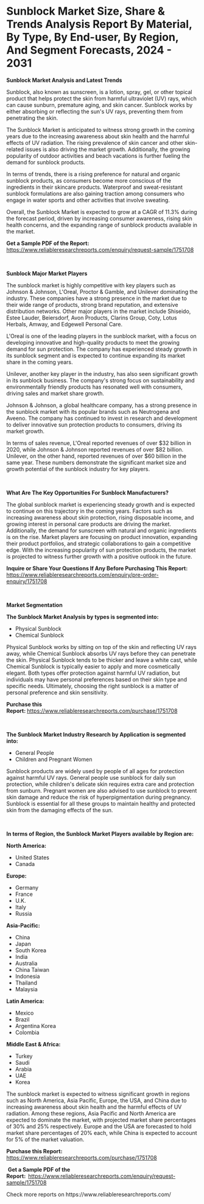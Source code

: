 <p><h1>Sunblock Market Size, Share & Trends Analysis Report By Material, By Type, By End-user, By Region, And Segment Forecasts, 2024 - 2031</h1></p><p><strong>Sunblock Market Analysis and Latest Trends</strong></p>
<p><p>Sunblock, also known as sunscreen, is a lotion, spray, gel, or other topical product that helps protect the skin from harmful ultraviolet (UV) rays, which can cause sunburn, premature aging, and skin cancer. Sunblock works by either absorbing or reflecting the sun's UV rays, preventing them from penetrating the skin.</p><p>The Sunblock Market is anticipated to witness strong growth in the coming years due to the increasing awareness about skin health and the harmful effects of UV radiation. The rising prevalence of skin cancer and other skin-related issues is also driving the market growth. Additionally, the growing popularity of outdoor activities and beach vacations is further fueling the demand for sunblock products.</p><p>In terms of trends, there is a rising preference for natural and organic sunblock products, as consumers become more conscious of the ingredients in their skincare products. Waterproof and sweat-resistant sunblock formulations are also gaining traction among consumers who engage in water sports and other activities that involve sweating.</p><p>Overall, the Sunblock Market is expected to grow at a CAGR of 11.3% during the forecast period, driven by increasing consumer awareness, rising skin health concerns, and the expanding range of sunblock products available in the market.</p></p>
<p><strong>Get a Sample PDF of the Report:&nbsp;</strong> <a href="https://www.reliableresearchreports.com/enquiry/request-sample/1751708">https://www.reliableresearchreports.com/enquiry/request-sample/1751708</a></p>
<p>&nbsp;</p>
<p><strong>Sunblock Major Market Players</strong></p>
<p><p>The sunblock market is highly competitive with key players such as Johnson & Johnson, L'Oreal, Proctor & Gamble, and Unilever dominating the industry. These companies have a strong presence in the market due to their wide range of products, strong brand reputation, and extensive distribution networks. Other major players in the market include Shiseido, Estee Lauder, Beiersdorf, Avon Products, Clarins Group, Coty, Lotus Herbals, Amway, and Edgewell Personal Care.</p><p>L'Oreal is one of the leading players in the sunblock market, with a focus on developing innovative and high-quality products to meet the growing demand for sun protection. The company has experienced steady growth in its sunblock segment and is expected to continue expanding its market share in the coming years.</p><p>Unilever, another key player in the industry, has also seen significant growth in its sunblock business. The company's strong focus on sustainability and environmentally friendly products has resonated well with consumers, driving sales and market share growth.</p><p>Johnson & Johnson, a global healthcare company, has a strong presence in the sunblock market with its popular brands such as Neutrogena and Aveeno. The company has continued to invest in research and development to deliver innovative sun protection products to consumers, driving its market growth.</p><p>In terms of sales revenue, L'Oreal reported revenues of over $32 billion in 2020, while Johnson & Johnson reported revenues of over $82 billion. Unilever, on the other hand, reported revenues of over $60 billion in the same year. These numbers demonstrate the significant market size and growth potential of the sunblock industry for key players.</p></p>
<p>&nbsp;</p>
<p><strong>What Are The Key Opportunities For Sunblock Manufacturers?</strong></p>
<p><p>The global sunblock market is experiencing steady growth and is expected to continue on this trajectory in the coming years. Factors such as increasing awareness about skin protection, rising disposable income, and growing interest in personal care products are driving the market. Additionally, the demand for sunscreen with natural and organic ingredients is on the rise. Market players are focusing on product innovation, expanding their product portfolios, and strategic collaborations to gain a competitive edge. With the increasing popularity of sun protection products, the market is projected to witness further growth with a positive outlook in the future.</p></p>
<p><strong>Inquire or Share Your Questions If Any Before Purchasing This Report:</strong> <a href="https://www.reliableresearchreports.com/enquiry/pre-order-enquiry/1751708">https://www.reliableresearchreports.com/enquiry/pre-order-enquiry/1751708</a></p>
<p>&nbsp;</p>
<p><strong>Market Segmentation</strong></p>
<p><strong>The Sunblock Market Analysis by types is segmented into:</strong></p>
<p><ul><li>Physical Sunblock</li><li>Chemical Sunblock</li></ul></p>
<p><p>Physical Sunblock works by sitting on top of the skin and reflecting UV rays away, while Chemical Sunblock absorbs UV rays before they can penetrate the skin. Physical Sunblock tends to be thicker and leave a white cast, while Chemical Sunblock is typically easier to apply and more cosmetically elegant. Both types offer protection against harmful UV radiation, but individuals may have personal preferences based on their skin type and specific needs. Ultimately, choosing the right sunblock is a matter of personal preference and skin sensitivity.</p></p>
<p><strong>Purchase this Report:&nbsp;</strong><a href="https://www.reliableresearchreports.com/purchase/1751708">https://www.reliableresearchreports.com/purchase/1751708</a></p>
<p>&nbsp;</p>
<p><strong>The Sunblock Market Industry Research by Application is segmented into:</strong></p>
<p><ul><li>General People</li><li>Children and Pregnant Women</li></ul></p>
<p><p>Sunblock products are widely used by people of all ages for protection against harmful UV rays. General people use sunblock for daily sun protection, while children's delicate skin requires extra care and protection from sunburn. Pregnant women are also advised to use sunblock to prevent skin damage and reduce the risk of hyperpigmentation during pregnancy. Sunblock is essential for all these groups to maintain healthy and protected skin from the damaging effects of the sun.</p></p>
<p>&nbsp;</p>
<p><strong>In terms of Region, the Sunblock Market Players available by Region are:</strong></p>
<p>
    <p> <strong> North America: </strong>
        <ul>
            <li>United States</li>
            <li>Canada</li>
        </ul>
        </p> 
    <p> <strong> Europe: </strong>
        <ul>
            <li>Germany</li>
            <li>France</li>
            <li>U.K.</li>
            <li>Italy</li>
            <li>Russia</li>
        </ul>
        </p> 
    <p> <strong> Asia-Pacific: </strong>
        <ul>
            <li>China</li>
            <li>Japan</li>
            <li>South Korea</li>
            <li>India</li>
            <li>Australia</li>
            <li>China Taiwan</li>
            <li>Indonesia</li>
            <li>Thailand</li>
            <li>Malaysia</li>
        </ul>
        </p> 
    <p> <strong> Latin America: </strong>
        <ul>
            <li>Mexico</li>
            <li>Brazil</li>
            <li>Argentina Korea</li>
            <li>Colombia</li>
        </ul>
        </p> 
    <p> <strong> Middle East & Africa: </strong>
        <ul>
            <li>Turkey</li>
            <li>Saudi</li>
            <li>Arabia</li>
            <li>UAE</li>
            <li>Korea</li>
        </ul>
    </p>
    </p>
<p><p>The sunblock market is expected to witness significant growth in regions such as North America, Asia Pacific, Europe, the USA, and China due to increasing awareness about skin health and the harmful effects of UV radiation. Among these regions, Asia Pacific and North America are expected to dominate the market, with projected market share percentages of 30% and 25% respectively. Europe and the USA are forecasted to hold market share percentages of 20% each, while China is expected to account for 5% of the market valuation.</p></p>
<p><strong>Purchase this Report: </strong><a href="https://www.reliableresearchreports.com/purchase/1751708">https://www.reliableresearchreports.com/purchase/1751708</a></p>
<p>&nbsp;<strong>Get a Sample PDF of the Report:&nbsp;&nbsp;</strong><a href="https://www.reliableresearchreports.com/enquiry/request-sample/1751708">https://www.reliableresearchreports.com/enquiry/request-sample/1751708</a></p>
<p><strong></strong></p>
<p>Check more reports on https://www.reliableresearchreports.com/</p>